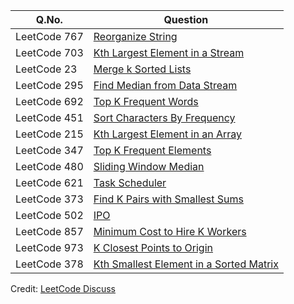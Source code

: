 | Q.No. |Question |
| --- | --- |
| LeetCode 767 | [Reorganize String](https://grid47.xyz/posts/leetcode_767) |
| LeetCode 703 | [Kth Largest Element in a Stream](https://grid47.xyz/posts/leetcode_703) |
| LeetCode 23 | [Merge k Sorted Lists](https://grid47.xyz/posts/leetcode_23) |
| LeetCode 295 | [Find Median from Data Stream](https://grid47.xyz/posts/leetcode_295) |
| LeetCode 692 | [Top K Frequent Words](https://grid47.xyz/posts/leetcode_692) |
| LeetCode 451 | [Sort Characters By Frequency](https://grid47.xyz/posts/leetcode_451) |
| LeetCode 215 | [Kth Largest Element in an Array](https://grid47.xyz/posts/leetcode_215) |
| LeetCode 347 | [Top K Frequent Elements](https://grid47.xyz/posts/leetcode_347) |
| LeetCode 480 | [Sliding Window Median](https://grid47.xyz/posts/leetcode_480) |
| LeetCode 621 | [Task Scheduler](https://grid47.xyz/posts/leetcode_621) |
| LeetCode 373 | [Find K Pairs with Smallest Sums](https://grid47.xyz/posts/leetcode_373) |
| LeetCode 502 | [IPO](https://grid47.xyz/posts/leetcode_502) |
| LeetCode 857 | [Minimum Cost to Hire K Workers](https://grid47.xyz/posts/leetcode_857) |
| LeetCode 973 | [K Closest Points to Origin](https://grid47.xyz/posts/leetcode_973) |
| LeetCode 378 | [Kth Smallest Element in a Sorted Matrix](https://grid47.xyz/posts/leetcode_378) |

Credit: [LeetCode Discuss](https://leetcode.com/discuss/general-discussion/1127238/master-heap-by-solving-23-questions-in-4-patterns-category)